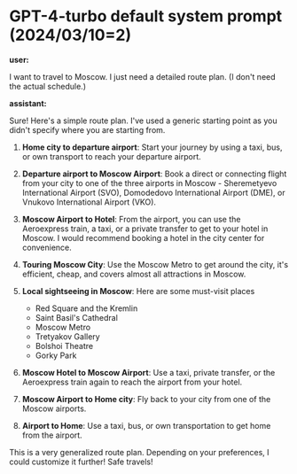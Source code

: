# GPT-4-turbo default system prompt (2024/03/10=2)

**user:**

I want to travel to Moscow. I just need a detailed route plan.
(I don't need the actual schedule.)

**assistant:**

Sure! Here's a simple route plan. I've used a generic starting point as you didn't specify where you are starting from.

1. **Home city to departure airport**: Start your journey by using a taxi, bus, or own transport to reach your departure airport.

2. **Departure airport to Moscow Airport**: Book a direct or connecting flight from your city to one of the three airports in Moscow - Sheremetyevo International Airport (SVO), Domodedovo International Airport (DME), or Vnukovo International Airport (VKO).

3. **Moscow Airport to Hotel**: From the airport, you can use the Aeroexpress train, a taxi, or a private transfer to get to your hotel in Moscow. I would recommend booking a hotel in the city center for convenience.

4. **Touring Moscow City**: Use the Moscow Metro to get around the city, it's efficient, cheap, and covers almost all attractions in Moscow.

5. **Local sightseeing in Moscow**: Here are some must-visit places
    - Red Square and the Kremlin
    - Saint Basil's Cathedral
    - Moscow Metro
    - Tretyakov Gallery
    - Bolshoi Theatre
    - Gorky Park

6. **Moscow Hotel to Moscow Airport**: Use a taxi, private transfer, or the Aeroexpress train again to reach the airport from your hotel.

7. **Moscow Airport to Home city**: Fly back to your city from one of the Moscow airports.

8. **Airport to Home**: Use a taxi, bus, or own transportation to get home from the airport.

This is a very generalized route plan. Depending on your preferences, I could customize it further! Safe travels!
